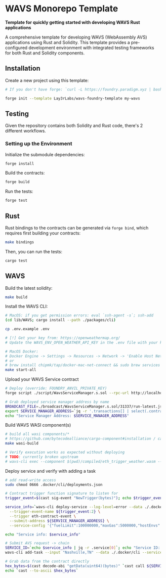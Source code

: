 # WAVS Monorepo Template

<!-- ![Rust](https://github.com/gakonst/foundry-rust-template/workflows/Rust/badge.svg)
![Solidity](https://github.com/gakonst/foundry-rust-template/workflows/Solidity/badge.svg)
[![Telegram Chat][tg-badge]][tg-url]

[tg-badge]:
  https://img.shields.io/endpoint?color=neon&style=flat-square&url=https%3A%2F%2Ftg.sumanjay.workers.dev%2Ffoundry_rs
[tg-url]: https://t.me/foundry_rs -->

**Template for quickly getting started with developing WAVS Rust applications**

A comprehensive template for developing WAVS (WebAssembly AVS) applications using Rust and Solidity. This template provides a pre-configured development environment with integrated testing frameworks for both Rust and Solidity components.

## Installation

Create a new project using this template:

```bash
# If you don't have forge: `curl -L https://foundry.paradigm.xyz | bash`

forge init --template Lay3rLabs/wavs-foundry-template my-wavs
```

## Testing

Given the repository contains both Solidity and Rust code, there's 2 different
workflows.

### Setting up the Environment

Initialize the submodule dependencies:

```bash
forge install
```

Build the contracts:

```bash
forge build
```

Run the tests:

```bash
forge test
```

## Rust

Rust bindings to the contracts can be generated via `forge bind`, which requires
first building your contracts:

```bash
make bindings
```

Then, you can run the tests:

```bash
cargo test
```

## WAVS

Build the latest solidity:

```bash
make build
```

Install the WAVS CLI:

```bash
# MacOS: if you get permission errors: eval `ssh-agent -s`; ssh-add
(cd lib/WAVS; cargo install --path ./packages/cli)
```

```bash
cp .env.example .env

# [!] Get your key from: https://openweathermap.org/
# Update the WAVS_ENV_OPEN_WEATHER_API_KEY in the .env file with your key`

# MacOS Docker:
# Docker Engine -> Settings -> Resources -> Network -> 'Enable Host Networking'
# or
# brew install chipmk/tap/docker-mac-net-connect && sudo brew services start chipmk/tap/docker-mac-net-connect
make start-all
```

Upload your WAVS Service contract

```bash
# Deploy (override: FOUNDRY_ANVIL_PRIVATE_KEY)
forge script ./script/WavsServiceManager.s.sol --rpc-url http://localhost:8545 --broadcast

# Grab deployed service manager address by name
BROADCAST_FILE=./broadcast/WavsServiceManager.s.sol/31337/run-latest.json
export SERVICE_MANAGER_ADDRESS=`jq -r '.transactions[] | select(.contractName == "WavsServiceManager") | .contractAddress' "${BROADCAST_FILE}"`
echo "Service Manager Address: $SERVICE_MANAGER_ADDRESS"
```

Build WAVS WASI component(s)

```bash
# build all wasi components/*
# https://github.com/bytecodealliance/cargo-component#installation / cargo binstall cargo-component
make wasi-build

# Verify execution works as expected without deploying
# TODO: currently broken upstream
# wavs-cli exec --component $(pwd)/compiled/eth_trigger_weather.wasm --input Nashville,TN
```

Deploy service and verify with adding a task

```bash
# add read-write access
sudo chmod 0666 .docker/cli/deployments.json

# Contract trigger function signature to listen for
trigger_event=$(cast sig-event "NewTrigger(bytes)"); echo $trigger_event

service_info=`wavs-cli deploy-service --log-level=error --data ./.docker/cli --component $(pwd)/compiled/eth_trigger_weather.wasm \
  --trigger-event-name ${trigger_event:2} \
  --trigger eth-contract-event \
  --submit-address ${SERVICE_MANAGER_ADDRESS} \
  --service-config '{"fuelLimit":100000000,"maxGas":5000000,"hostEnvs":["WAVS_ENV_OPEN_WEATHER_API_KEY"],"kv":[],"workflowId":"default","componentId":"default"}'`

echo "Service info: $service_info"

# Submit AVS request -> chain
SERVICE_ID=`echo $service_info | jq -r .service[0]`; echo "Service ID: $SERVICE_ID"
wavs-cli add-task --input "Nashville,TN" --data ./.docker/cli --service-id ${SERVICE_ID}

# Grab data from the contract directly
hex_bytes=$(cast decode-abi "getData(uint64)(bytes)" `cast call ${SERVICE_MANAGER_ADDRESS} "getData(uint64)" 1`)
echo `cast --to-ascii $hex_bytes`
```
